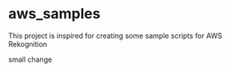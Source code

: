 # aws_samples
This project is inspired for creating some sample scripts for AWS Rekognition

small change
